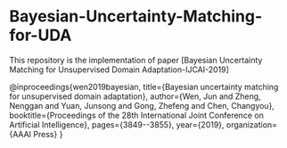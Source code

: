 # Bayesian-Uncertainty-Matching-for-UDA

This repository is the implementation of paper [Bayesian Uncertainty Matching for Unsupervised Domain Adaptation-IJCAI-2019]



@inproceedings{wen2019bayesian,
  title={Bayesian uncertainty matching for unsupervised domain adaptation},
  author={Wen, Jun and Zheng, Nenggan and Yuan, Junsong and Gong, Zhefeng and Chen, Changyou},
  booktitle={Proceedings of the 28th International Joint Conference on Artificial Intelligence},
  pages={3849--3855},
  year={2019},
  organization={AAAI Press}
}
